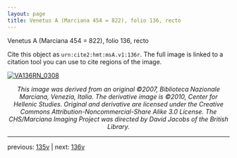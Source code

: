 ```yaml
---
layout: page
title: Venetus A (Marciana 454 = 822), folio 136, recto
---
```


Venetus A (Marciana 454 = 822), folio 136, recto

Cite this object as `urn:cite2:hmt:msA.v1:136r`.  The full image is linked to a citation tool you can use to cite regions of the image.

[![VA136RN_0308](http://www.homermultitext.org/iipsrv?IIIF=/project/homer/pyramidal/deepzoom/hmt/vaimg/2017a/VA136RN_0308.tif/full/800,/0/default.jpg)](http://www.homermultitext.org/ict2/?urn=urn:cite2:hmt:vaimg.2017a:VA136RN_0308) 

<p style="text-align: center; font-style: italic;">This image was derived from an original ©2007, Biblioteca Nazionale Marciana, Venezia, Italia. The derivative image is ©2010, Center for Hellenic Studies. Original and derivative are licensed under the Creative Commons Attribution-Noncommercial-Share Alike 3.0 License. The CHS/Marciana Imaging Project was directed by David Jacobs of the British Library.</p>

---

previous: [135v](../135v/) | next: [136v](../136v/)